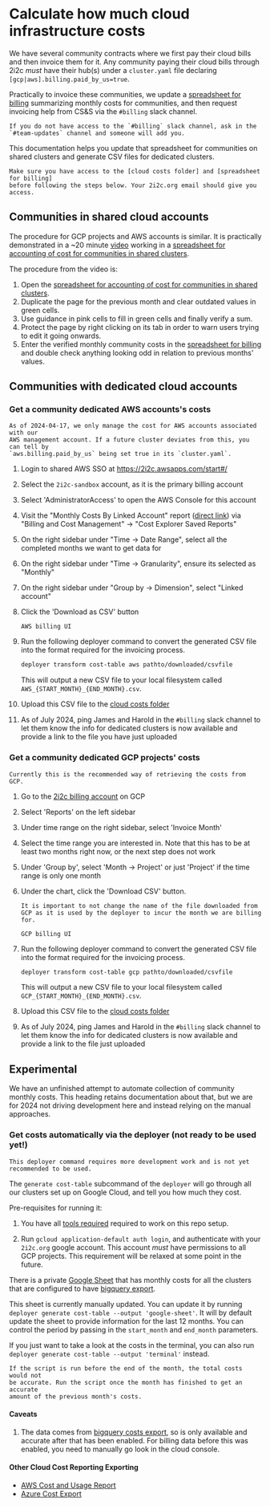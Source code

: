 # Calculate how much cloud infrastructure costs

We have several community contracts where we first pay their cloud bills and
then invoice them for it. Any community paying their cloud bills through 2i2c
_must_ have their hub(s) under a `cluster.yaml` file declaring
`[gcp|aws].billing.paid_by_us=true`.

Practically to invoice these communities, we update a [spreadsheet for billing]
summarizing monthly costs for communities, and then request invoicing help from
CS&S via the `#billing` slack channel.

```{important}
If you do not have access to the `#billing` slack channel, ask in the
`#team-updates` channel and someone will add you.
```

This documentation helps you update that spreadsheet for communities on shared
clusters and generate CSV files for dedicated clusters.

```{important}
Make sure you have access to the [cloud costs folder] and [spreadsheet for billing]
before following the steps below. Your 2i2c.org email should give you access.
```

[cloud costs folder]: https://drive.google.com/drive/folders/1_xXZ2ndEOplZidG_mj6nmUTzsOuxARcL?usp=drive_link
[spreadsheet for billing]: https://docs.google.com/spreadsheets/d/1AWVCg0D_-ATub_cVsIy5XZCwqnC6uIcgwDGYK9Q7yno/edit#gid=1349808947

## Communities in shared cloud accounts

The procedure for GCP projects and AWS accounts is similar. It is practically
demonstrated in a ~20 minute [video] working in a [spreadsheet for accounting of
cost for communities in shared clusters].

The procedure from the video is:

1. Open the [spreadsheet for accounting of cost for communities in shared
   clusters].
2. Duplicate the page for the previous month and clear outdated values in green
   cells.
3. Use guidance in pink cells to fill in green cells and finally verify a sum.
4. Protect the page by right clicking on its tab in order to warn users trying
   to edit it going onwards.
5. Enter the verified monthly community costs in the [spreadsheet for billing]
   and double check anything looking odd in relation to previous months' values.

[video]: https://drive.google.com/file/d/1NQAVo3iJuuaDAp5WI0uinY148M9IK1Ty/view?usp=drive_link
[spreadsheet for accounting of cost for communities in shared clusters]: https://docs.google.com/spreadsheets/d/1tzKlNBkJiqmm_eTO7dqxIYugverZNi_zSlmBWP3Ek5E/edit#gid=120717885

## Communities with dedicated cloud accounts

### Get a community dedicated AWS accounts's costs

```{note}
As of 2024-04-17, we only manage the cost for AWS accounts associated with our
AWS management account. If a future cluster deviates from this, you can tell by
`aws.billing.paid_by_us` being set true in its `cluster.yaml`.
```

1. Login to shared AWS SSO at <https://2i2c.awsapps.com/start#/>
1. Select the `2i2c-sandbox` account, as it is the primary billing account
1. Select 'AdministratorAccess' to open the AWS Console for this account
1. Visit the "Monthly Costs By Linked Account" report ([direct link]) via "Billing and Cost Management" -> "Cost Explorer Saved Reports"
1. On the right sidebar under "Time -> Date Range", select all the completed months we want to get data for
1. On the right sidebar under "Time -> Granularity", ensure its selected as "Monthly"
1. On the right sidebar under "Group by -> Dimension", select "Linked account"
1. Click the 'Download as CSV' button
   ```{figure} ../images/aws-billing-ui.jpg
   AWS billing UI
   ```
1. Run the following deployer command to convert the generated CSV file into the format required for the invoicing process.
   
   ```bash
   deployer transform cost-table aws pathto/downloaded/csvfile
   ```

   This will output a new CSV file to your local filesystem called `AWS_{START_MONTH}_{END_MONTH}.csv`.
1. Upload this CSV file to the [cloud costs folder]
1. As of July 2024, ping James and Harold in the `#billing` slack channel to let them know the info for dedicated clusters is now available and provide a link to the file you have just uploaded

[direct link]: https://us-east-1.console.aws.amazon.com/costmanagement/home?region=us-east-1#/cost-explorer?reportId=d826a775-e0d6-4e85-a181-7f87a8deb162&reportName=Monthly%20costs%20by%20linked%20account&isDefault=true&chartStyle=GROUP&historicalRelativeRange=LAST_6_MONTHS&futureRelativeRange=CUSTOM&granularity=Monthly&groupBy=%5B%22LinkedAccount%22%5D&filter=%5B%5D&costAggregate=unBlendedCost&showOnlyUntagged=false&showOnlyUncategorized=false&useNormalizedUnits=false

### Get a community dedicated GCP projects' costs

```{important}
Currently this is the recommended way of retrieving the costs from GCP.
```

1. Go to the [2i2c billing account] on GCP
1. Select 'Reports' on the left sidebar
1. Under time range on the right sidebar, select 'Invoice Month'
1. Select the time range you are interested in. Note that this has to be at least two months right now, or the next step does not work
1. Under 'Group by', select 'Month -> Project' or just 'Project' if the time range is only one month
1. Under the chart, click the 'Download CSV' button.
    ```{important}
   It is important to not change the name of the file downloaded from GCP as it is used by the deployer to incur the month we are billing for.
   ```

   ```{figure} ../images/gcp-billing-ui.png
   GCP billing UI
   ```

1. Run the following deployer command to convert the generated CSV file into the format required for the invoicing process.
   
   ```bash
   deployer transform cost-table gcp pathto/downloaded/csvfile
   ```

   This will output a new CSV file to your local filesystem called `GCP_{START_MONTH}_{END_MONTH}.csv`.
1. Upload this CSV file to the [cloud costs folder]
1. As of July 2024, ping James and Harold in the `#billing` slack channel to let them know the info for dedicated clusters is now available and provide a link to the file just uploaded

[2i2c billing account]: https://console.cloud.google.com/billing/0157F7-E3EA8C-25AC3C/reports;timeRange=CUSTOM_RANGE;from=2024-01-01;to=2024-01-31;dateType=INVOICE_DATE;invoiceCorrections=TAX,BILLING_MODIFICATION?organizationId=184174754493&project=two-eye-two-see

## Experimental

We have an unfinished attempt to automate collection of community monthly costs.
This heading retains documentation about that, but we are for 2024 not driving
development here and instead relying on the manual approaches.

### Get costs automatically via the deployer (not ready to be used yet!)

```{warning}
This deployer command requires more development work and is not yet recommended to be used.
```

The `generate cost-table` subcommand of the `deployer` will go through all our
clusters set up on Google Cloud, and tell you how much they cost.

Pre-requisites for running it:

1. You have all [tools required](tutorials:setup) required to work on this repo
   setup.

2. Run `gcloud application-default auth login`, and authenticate with your `2i2c.org`
   google account. This account *must* have permissions to all GCP projects. This
   requirement will be relaxed at some point in the future.

There is a private [Google Sheet](https://docs.google.com/spreadsheets/d/1URYCMap-Lxm4e_pAAC3Esxda7tZzRhCS6d85pxUiVQs/edit#gid=0)
that has monthly costs for all the clusters that are configured to have
[bigquery export](new-gcp-project:billing-export).

This sheet is currently manually updated. You can update it by running
`deployer generate cost-table --output 'google-sheet'`. It will by default
update the sheet to provide information for the last 12 months. You can control
the period by passing in the `start_month` and `end_month` parameters.

If you just want to take a look at the costs in the terminal, you can also run
`deployer generate cost-table --output 'terminal'` instead.

```{warning}
If the script is run before the end of the month, the total costs would not
be accurate. Run the script once the month has finished to get an accurate
amount of the previous month's costs.
```

#### Caveats

1. The data comes from [bigquery costs export](new-gcp-project:billing-export), so
   is only available and accurate after that has been enabled. For billing data
   before this was enabled, you need to manually go look in the cloud console.

#### Other Cloud Cost Reporting Exporting

- [AWS Cost and Usage Report](https://docs.aws.amazon.com/cur/latest/userguide/cur-create.html)
- [Azure Cost Export](https://learn.microsoft.com/en-us/azure/cost-management-billing/costs/tutorial-export-acm-data?tabs=azure-portal)
